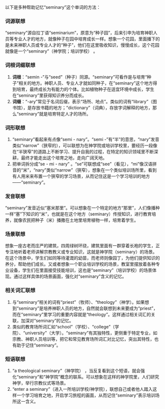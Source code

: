 以下是多种帮助记忆“seminary”这个单词的方法：

### 词源联想
“seminary”源自拉丁语“seminarium”，原意为“种子园”，后来引申为培育神职人员等专业人才的地方，就像种子在园中培育成长一样。想象一个花园，里面播下的是未来神职人员或专业人才的“种子”，他们在这里吸收知识，慢慢成长，这个花园就像是一个“seminary”（神学院；培训学校） 。

### 词根词缀联想
1. **词根**：“semin -”与“seed”（种子）同源。“seminary”可看作是与培育“种子”相关的地方。神职人员、专业人才就如同种子，在“seminary”这个地方得到培育，最终成长为有能力的个体。比如植物种子在适宜环境中成长，学生在“seminary”里获得知识养分而成长。
2. **词缀**：“-ary”常见于名词后缀，表示“场所、地点”。类似的词有“library”（图书馆），是存放书籍的地方；“dictionary”（词典），存放字词解释的地方，那么“seminary”就是培育特定人才的场所。

### 词形联想
1. “seminary”看起来有点像“semi - nary”。“semi -”有“半”的意思，“nary”发音类似“narrow”（狭窄的），可以联想为在神学院或培训学校里，要经历一段像在“半狭窄”的道路上不断学习、提升自我的过程，在特定的知识领域里不断深耕，最终才能走出这个培育之地，走向广阔天地。
2. 把单词拆分成“se - mi - nary” 。“se”可联想成“see”（看见），“mi”像汉语拼音的“米”，“nary”类似“narrow”（狭窄），想象在一个类似培训场所里，看到有人用米来布置一个狭窄的学习场景，从而记住这是一个学习培训的地方——“seminary”。

### 发音联想
“seminary”发音近似“塞米那里”。可以想象在一个特定的地方“那里”，人们像播种一样“塞”下知识的“米”，也就是在这个地方（seminary）传授知识，进行教育培养，就像农民把种子（米）播撒在土地里培育植物一样，培育着学生。

### 场景联想
想象一座古老而庄严的建筑，四周绿树环绕，建筑里面有一群穿着长袍的学生，正专注地听着老师讲解宗教教义或专业知识，这就是神学院（seminary）的场景。在这个场景中，学生们如同等待灌溉的幼苗，而老师则像园丁，为他们提供知识的养分，帮助他们成长。又或者想象一个职业培训学校的场景，教室里摆放着各种专业设备，学生们在里面接受技能培训，这也是“seminary”（培训学校）的场景体现。通过这样具体的场景画面，强化对“seminary”含义的记忆。

### 相关词汇联想
1. 与“seminary”相关的词有“priest”（牧师）、“theology”（神学）。如果想到“seminary”是培养神职人员的地方，自然就会联想到未来要成为“priest”，而在“seminary”里学习的重要内容就是“theology”。这样通过相关词汇的关联，加深对“seminary”的记忆。
2. 类似的教育场所词汇如“school”（学校）、“college”（学院）、“university”（大学）。“seminary”有其独特性，更侧重于特定专业，如宗教、神职人员培训等，把它和常见教育场所词汇对比记忆，突出其特性，也有助于记住“seminary”。

### 短语联想
1. “a theological seminary”（神学院） ，当反复看到这个短语，就会强化“seminary”和“神学院”概念的联系。可以想象在这样的神学院里，人们研究神学，举行宗教仪式等场景。
2. “enter a seminary”（进入一所培训学校/神学院），联想自己或者他人踏入这样一个学习培育之地，开启学习旅程的画面，从而记住“seminary”表示培训场所这一含义。 